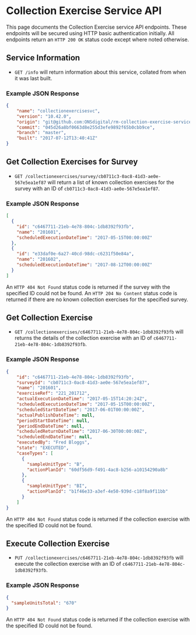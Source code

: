 # Collection Exercise Service API
This page documents the Collection Exercise service API endpoints. These endpoints will be secured using HTTP basic authentication initially. All endpoints return an `HTTP 200 OK` status code except where noted otherwise.

## Service Information
* `GET /info` will return information about this service, collated from when it was last built.

### Example JSON Response
```json
{
    "name": "collectionexercisesvc",
    "version": "10.42.0",
    "origin": "git@github.com:ONSdigital/rm-collection-exercise-service.git",
    "commit": "045d26a8bf0663d8e255d3efe9892f65b0cbb9ce",
    "branch": "master",
    "built": "2017-07-12T13:40:41Z"
}
```

## Get Collection Exercises for Survey
* `GET /collectionexercises/survey/cb0711c3-0ac8-41d3-ae0e-567e5ea1ef87` will return a list of known collection exercises for the survey with an ID of `cb0711c3-0ac8-41d3-ae0e-567e5ea1ef87`.

### Example JSON Response
```json
[
  {
    "id": "c6467711-21eb-4e78-804c-1db8392f93fb",
    "name": "201601",
    "scheduledExecutionDateTime": "2017-05-15T00:00:00Z"
  },
  {
    "id": "e33daf0e-6a27-40cd-98dc-c6231f50e84a",
    "name": "201602",
    "scheduledExecutionDateTime": "2017-08-12T00:00:00Z"
  }
]
```

An `HTTP 404 Not Found` status code is returned if the survey with the specified ID could not be found. An `HTTP 204 No Content` status code is returned if there are no known collection exercises for the specified survey.

## Get Collection Exercise
* `GET /collectionexercises/c6467711-21eb-4e78-804c-1db8392f93fb` will returns the details of the collection exercise with an ID of `c6467711-21eb-4e78-804c-1db8392f93fb`.

### Example JSON Response
```json
{
    "id": "c6467711-21eb-4e78-804c-1db8392f93fb",
    "surveyId": "cb0711c3-0ac8-41d3-ae0e-567e5ea1ef87",
    "name": "201601",
    "exerciseRef": "221_201712",
    "actualExecutionDateTime": "2017-05-15T14:20:24Z",
    "scheduledExecutionDateTime": "2017-05-15T00:00:00Z",
    "scheduledStartDateTime": "2017-06-01T00:00:00Z",
    "actualPublishDateTime": null,
    "periodStartDateTime": null,
    "periodEndDateTime": null,
    "scheduledReturnDateTime": "2017-06-30T00:00:00Z",
    "scheduledEndDateTime": null,
    "executedBy": "Fred Bloggs",
    "state": "EXECUTED",
    "caseTypes": [
      {
        "sampleUnitType": "B",
        "actionPlanId": "60df56d9-f491-4ac8-b256-a10154290a8b"
      },
      {
        "sampleUnitType": "BI",
        "actionPlanId": "b1f46e33-a3ef-4e50-939d-c18f8a9f11bb"
      }
    ]
}
```

An `HTTP 404 Not Found` status code is returned if the collection exercise with the specified ID could not be found.

## Execute Collection Exercise
* `PUT /collectionexercises/c6467711-21eb-4e78-804c-1db8392f93fb` will execute the collection exercise with an ID of `c6467711-21eb-4e78-804c-1db8392f93fb`.

### Example JSON Response
```json
{
  "sampleUnitsTotal": "670"
}
```

An `HTTP 404 Not Found` status code is returned if the collection exercise with the specified ID could not be found.
